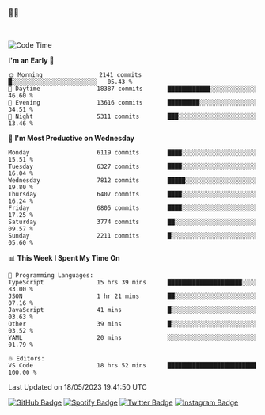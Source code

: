 ### 🤙🍺

<!-- <a href="https://github-readme-stats.vercel.app/api?username=hzak2xx&count_private=true&show_icons=true&theme=dracula">
  <img align="center" src="https://github-readme-stats.vercel.app/api?username=hzak2xx&count_private=true&show_icons=true&theme=dracula" />
</a>
</br> -->
</br>

<!--START_SECTION:waka-->
![Code Time](http://img.shields.io/badge/Code%20Time-2%2C408%20hrs%2030%20mins-blue)

**I'm an Early 🐤** 

```text
🌞 Morning                2141 commits        █░░░░░░░░░░░░░░░░░░░░░░░░   05.43 % 
🌆 Daytime                18387 commits       ████████████░░░░░░░░░░░░░   46.60 % 
🌃 Evening                13616 commits       █████████░░░░░░░░░░░░░░░░   34.51 % 
🌙 Night                  5311 commits        ███░░░░░░░░░░░░░░░░░░░░░░   13.46 % 
```
📅 **I'm Most Productive on Wednesday** 

```text
Monday                   6119 commits        ████░░░░░░░░░░░░░░░░░░░░░   15.51 % 
Tuesday                  6327 commits        ████░░░░░░░░░░░░░░░░░░░░░   16.04 % 
Wednesday                7812 commits        █████░░░░░░░░░░░░░░░░░░░░   19.80 % 
Thursday                 6407 commits        ████░░░░░░░░░░░░░░░░░░░░░   16.24 % 
Friday                   6805 commits        ████░░░░░░░░░░░░░░░░░░░░░   17.25 % 
Saturday                 3774 commits        ██░░░░░░░░░░░░░░░░░░░░░░░   09.57 % 
Sunday                   2211 commits        █░░░░░░░░░░░░░░░░░░░░░░░░   05.60 % 
```


📊 **This Week I Spent My Time On** 

```text
💬 Programming Languages: 
TypeScript               15 hrs 39 mins      █████████████████████░░░░   83.00 % 
JSON                     1 hr 21 mins        ██░░░░░░░░░░░░░░░░░░░░░░░   07.16 % 
JavaScript               41 mins             █░░░░░░░░░░░░░░░░░░░░░░░░   03.63 % 
Other                    39 mins             █░░░░░░░░░░░░░░░░░░░░░░░░   03.52 % 
YAML                     20 mins             ░░░░░░░░░░░░░░░░░░░░░░░░░   01.79 % 

🔥 Editors: 
VS Code                  18 hrs 52 mins      █████████████████████████   100.00 % 
```


 Last Updated on 18/05/2023 19:41:50 UTC
<!--END_SECTION:waka-->

[![GitHub Badge](https://img.shields.io/badge/GitHub-100000?style=for-the-badge&logo=github&logoColor=white)](https://github.com/hzak2xx)
[![Spotify Badge](https://img.shields.io/badge/Spotify-1ED760?&style=for-the-badge&logo=spotify&logoColor=white)](https://open.spotify.com/user/uf90s6sbbh75a1mt44clkhkvf)
[![Twitter Badge](https://img.shields.io/badge/Twitter-1DA1F2?style=for-the-badge&logo=twitter&logoColor=white)](https://twitter.com/hzak2xx)
[![Instagram Badge](https://img.shields.io/badge/Instagram-E4405F?style=for-the-badge&logo=instagram&logoColor=white)](https://www.instagram.com/hzak2xx/)
